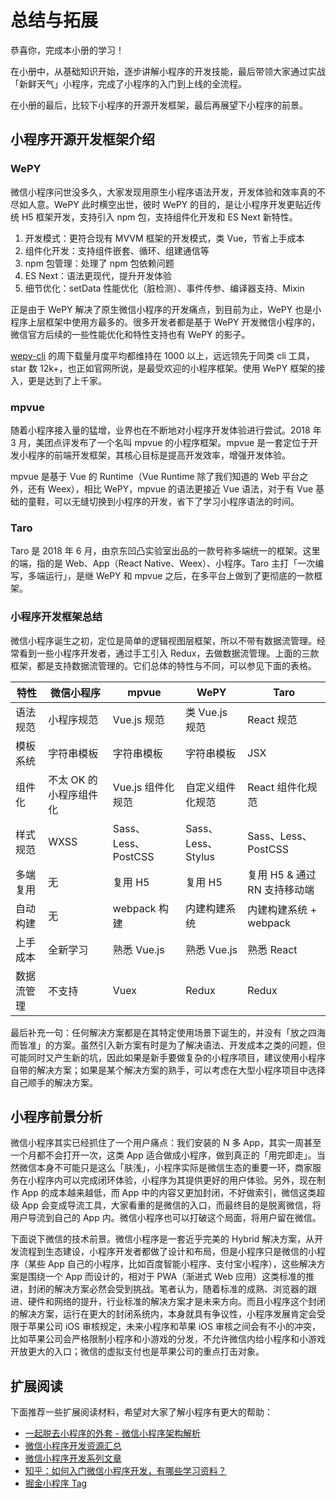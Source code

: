 
# 总结与拓展

恭喜你，完成本小册的学习！

在小册中，从基础知识开始，逐步讲解小程序的开发技能，最后带领大家通过实战「新鲜天气」小程序，完成了小程序的入门到上线的全流程。

在小册的最后，比较下小程序的开源开发框架，最后再展望下小程序的前景。


## 小程序开源开发框架介绍

### WePY

微信小程序问世没多久，大家发现用原生小程序语法开发，开发体验和效率真的不尽如人意。WePY 此时横空出世，彼时 WePY 的目的，是让小程序开发更贴近传统 H5 框架开发，支持引入 npm 包，支持组件化开发和 ES Next 新特性。

1. 开发模式：更符合现有 MVVM 框架的开发模式，类 Vue，节省上手成本
2. 组件化开发：支持组件嵌套、循环、组建通信等
3. npm 包管理：处理了 npm 包依赖问题
4. ES Next：语法更现代，提升开发体验
5. 细节优化：setData 性能优化（脏检测）、事件传参、编译器支持、Mixin


正是由于 WePY 解决了原生微信小程序的开发痛点，到目前为止，WePY 也是小程序上层框架中使用方最多的。很多开发者都是基于 WePY 开发微信小程序的，微信官方后续的一些性能优化和特性支持也有 WePY 的影子。

[wepy-cli](https://www.npmjs.com/package/wepy-cli) 的周下载量月度平均都维持在 1000 以上，远远领先于同类 cli 工具，star 数 12k+，也正如官网所说，是最受欢迎的小程序框架。使用 WePY 框架的接入，更是达到了上千家。

### mpvue
随着小程序接入量的猛增，业界也在不断地对小程序开发体验进行尝试。2018 年 3 月，美团点评发布了一个名叫 mpvue 的小程序框架。mpvue 是一套定位于开发小程序的前端开发框架，其核心目标是提高开发效率，增强开发体验。

mpvue 是基于 Vue 的 Runtime（Vue Runtime 除了我们知道的 Web 平台之外，还有 Weex），相比 WePY，mpvue 的语法更接近 Vue 语法，对于有 Vue 基础的童鞋，可以无缝切换到小程序的开发，省下了学习小程序语法的时间。

### Taro

Taro 是 2018 年 6 月，由京东凹凸实验室出品的一款号称多端统一的框架。这里的端，指的是 Web、App（React Native、Weex）、小程序。Taro 主打「一次编写，多端运行」，是继 WePY 和 mpvue 之后，在多平台上做到了更彻底的一款框架。

### 小程序开发框架总结

微信小程序诞生之初，定位是简单的逻辑视图层框架，所以不带有数据流管理。经常看到一些小程序开发者，通过手工引入 Redux，去做数据流管理。上面的三款框架，都是支持数据流管理的。它们总体的特性与不同，可以参见下面的表格。


特性	| 微信小程序	| mpvue |	WePY |	Taro
----  | --------- | ---- | ----- | -----
语法规范	| 小程序规范	| Vue.js 规范	| 类 Vue.js 规范	| React 规范
模板系统	| 字符串模板	| 字符串模板	| 字符串模板	| JSX
组件化	| 不太 OK 的小程序组件化	| Vue.js 组件化规范	| 自定义组件化规范	| React 组件化规范
样式规范	| WXSS	| Sass、Less、PostCSS	| Sass、Less、Stylus	| Sass、Less、PostCSS
多端复用	| 无	| 复用 H5	| 复用 H5	| 复用 H5 & 通过 RN 支持移动端
自动构建	| 无	| webpack 构建	| 内建构建系统	| 内建构建系统 + webpack
上手成本	| 全新学习	| 熟悉 Vue.js	| 熟悉 Vue.js	| 熟悉 React
数据流管理	| 不支持	| Vuex	| Redux	| Redux

最后补充一句：任何解决方案都是在其特定使用场景下诞生的，并没有「放之四海而皆准」的方案。虽然引入新方案有时是为了解决语法、开发成本之类的问题，但可能同时又产生新的坑，因此如果是新手要做复杂的小程序项目，建议使用小程序自带的解决方案；如果是某个解决方案的熟手，可以考虑在大型小程序项目中选择自己顺手的解决方案。

## 小程序前景分析

微信小程序其实已经抓住了一个用户痛点：我们安装的 N 多 App，其实一周甚至一个月都不会打开一次，这类 App 适合做成小程序，做到真正的「用完即走」。当然微信本身不可能只是这么「肤浅」，小程序实际是微信生态的重要一环，商家服务在小程序内可以完成闭环体验，小程序为其提供更好的用户体验。另外，现在制作 App 的成本越来越低，而 App 中的内容又更加封闭，不好做索引，微信这类超级 App 会变成导流工具，大家看重的是微信的入口，而最终目的是脱离微信，将用户导流到自己的 App 内。微信小程序也可以打破这个局面，将用户留在微信。

下面说下微信的技术前景。微信小程序是一套近乎完美的 Hybrid 解决方案，从开发流程到生态建设，小程序开发者都做了设计和布局，但是小程序只是微信的小程序（某些 App 自己的小程序，比如百度智能小程序、支付宝小程序），这些解决方案是围绕一个 App 而设计的，相对于 PWA（渐进式 Web 应用）这类标准的推进，封闭的解决方案必然会受到挑战。笔者认为，随着标准的成熟、浏览器的跟进、硬件和网络的提升，行业标准的解决方案才是未来方向。而且小程序这个封闭的解决方案，运行在更大的封闭系统内，本身就具有争议性，小程序发展肯定会受限于苹果公司  iOS 审核规定，未来小程序和苹果 iOS 审核之间会有不小的冲突，比如苹果公司会严格限制小程序和小游戏的分发，不允许微信内给小程序和小游戏开放更大的入口；微信的虚拟支付也是苹果公司的重点打击对象。

## 扩展阅读
下面推荐一些扩展阅读材料，希望对大家了解小程序有更大的帮助：

* [一起脱去小程序的外套 - 微信小程序架构解析](https://mp.weixin.qq.com/s/3QE3g0NmaBAi91lbrihhVw)
* [微信小程序开发资源汇总](https://github.com/justjavac/awesome-wechat-weapp)
* [微信小程序开发系列文章](https://www.cnblogs.com/yexiaochai/p/9346043.html)
* [知乎：如何入门微信小程序开发，有哪些学习资料？](https://www.zhihu.com/question/50907897/answer/128494332)
* [掘金小程序 Tag](https://juejin.im/tag/%E5%BE%AE%E4%BF%A1%E5%B0%8F%E7%A8%8B%E5%BA%8F)